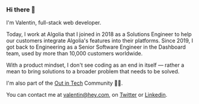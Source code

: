 ### Hi there 👋

I'm Valentin, full-stack web developer.

Today, I work at Algolia that I joined in 2018 as a Solutions Engineer to help our customers integrate Algolia's features into their platforms. Since 2019, I got back to Engineering as a Senior Software Engineer in the Dashboard team, used by more than 10,000 customers worldwide.

With a product mindset, I don't see coding as an end in itself — rather a mean to bring solutions to a broader problem that needs to be solved.

I'm also part of the [Out in Tech](https://outintech.com) Community 🏳️‍🌈.

You can contact me at valentin@hey.com, on [Twitter](https://twitter.com/valentindotxyz) or [Linkedin](https://linkedin.com/in/valentindotxyz).

